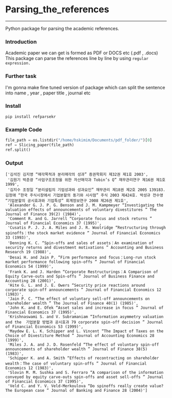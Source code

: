 # **Parsing_the_references**
_______________________________________________

Python package for parsing the academic references.

### Introduction
Academic paper we can get is formed as PDF or DOCS etc (.pdf , .docs)
This package can parse the references line by line by using `regular expression.`  

### Further task
I'm gonna make fine tuned version of package which can split the sentence into name , year , paper title , journal etc
### Install
```
pip install refparsekr
```

### Example Code
```python
file_path = os.listdir("/home/hskimim/Documents/pdf_folder/")[0]
ref = Slicing_paper(file_path)
ref.split()
```
### Output
```
['김석진 김지영 “매각목적과 분리매각의 성과” 증권학회지 제32권 제1호 2003',
 '김원기 박춘광 “사업구조조정을 위한 자산매각과 Tobin’s Q” 재무관리연구 제16권 제1호 1999',
 '김지수 조정일 “분리설립의 기업성과와 성과요인” 재무관리 제18권 제2호 2005 139183. 김정애 “한국 주식시장에서 기업분할의 동기와 시사점” 주식 2003 제424호. 박성규 전수영 “기업분할의 공시효과와 기업특성” 회계정보연구 2008 제26권 제1호',
 'Alexander G. J. P. G. Benson and J. M. Kampmeyer “Investigating the valuation effects of announcements of voluntary divestitures ” The Journal of Finance 39(2) (1984)',
 'Comment R. and G. Jarrell “Corporate focus and stock returns ” Journal of Financial Economics 37 (1995)',
 'Cusatis P. J. J. A. Miles and J. R. Woolridge “Restructuring through spinoffs：the stock market evidence ” Journal of Financial Economics 33 (1993)',
 'Denning K. C. “Spin-offs and sales of assets：An examination of security returns and divestment motivations ” Accounting and Business Research 19 (1988)',
 'Desai H. and Jain P. “Firm performance and focus：Long-run stock market performance following spin-offs ” Journal of Financial Economics 54 (1999)',
 'Frank K. and J. Harden “Corporate Restructurings：A Comparison of Equity Carve-outs and Spin-offs ” Journal of Business Finance and Accounting 28 (2001)',
 'Hite G. L. and J. E. Owers “Security price reactions around corporate spin-off announcements ” Journal of Financial Economics 12 (1983)',
 'Jain P. C. “The effect of voluntary sell-off announcements on shareholder wealth ” The Journal of Finance 40(1) (1985)',
 'John K. and E. Ofek “Asset sales and increase in focus ” Journal of Financial Economics 37 (1995)',
 'Krishnaswami S. and V. Subramaniam “Information asymmetry valuation and the  기업분할 방법과 공시효과 79 corporate spin-off decision ” Journal of Financial Economics 53 (1999)',
 'Maydew E. L. K. Schipper and L. Vincent “The Impact of Taxes on the Choice of Divestiture Method ” Journal of Accounting Economics 28 (1999)',
 'Miles J. A. and J. D. Rosenfeld “The effect of voluntary spin-off announcements of shareholder wealth ” Journal of Finance 38(5) (1983)',
 'Schipper K. and A. Smith “Effects of recontracting on shareholder wealth：The case of voluntary spin-offs ” Journal of Financial Economics 12 (1983)',
 'Slovin M. M. Sushka and S. Ferraro “A comparison of the information conveyed by equity carve-outs spin-offs and asset sell-offs ” Journal of Financial Economics 37 (1995)',
 'Veld C. and Y. V. Veld-Merkoulova “Do spinoffs really create value? The European case ” Journal of Banking and Finance 28 (2004)']
```
